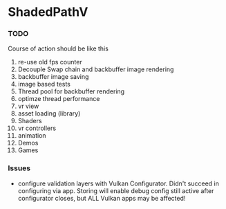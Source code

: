 # ShadedPathV

### TODO
Course of action should be like this
1. re-use old fps counter
1. Decouple Swap chain and backbuffer image rendering
2. backbuffer image saving
3. image based tests
4. Thread pool for backbuffer rendering
5. optimze thread performance
6. vr view
7. asset loading (library)
8. Shaders
9. vr controllers
10. animation
11. Demos
12. Games

### Issues

* configure validation  layers with Vulkan Configurator. Didn't succeed in configuring via app. Storing will enable debug config still active after configurator closes, but ALL Vulkan apps may be affected!


